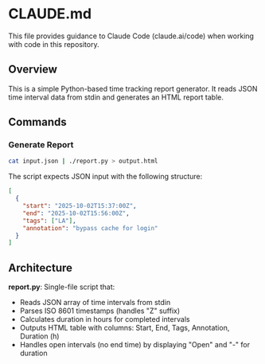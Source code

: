 # CLAUDE.md

This file provides guidance to Claude Code (claude.ai/code) when working with code in this repository.

## Overview

This is a simple Python-based time tracking report generator. It reads JSON time interval data from stdin and generates an HTML report table.

## Commands

### Generate Report
```bash
cat input.json | ./report.py > output.html
```

The script expects JSON input with the following structure:
```json
[
  {
    "start": "2025-10-02T15:37:00Z",
    "end": "2025-10-02T15:56:00Z",
    "tags": ["LA"],
    "annotation": "bypass cache for login"
  }
]
```

## Architecture

**report.py**: Single-file script that:
- Reads JSON array of time intervals from stdin
- Parses ISO 8601 timestamps (handles "Z" suffix)
- Calculates duration in hours for completed intervals
- Outputs HTML table with columns: Start, End, Tags, Annotation, Duration (h)
- Handles open intervals (no end time) by displaying "Open" and "-" for duration
